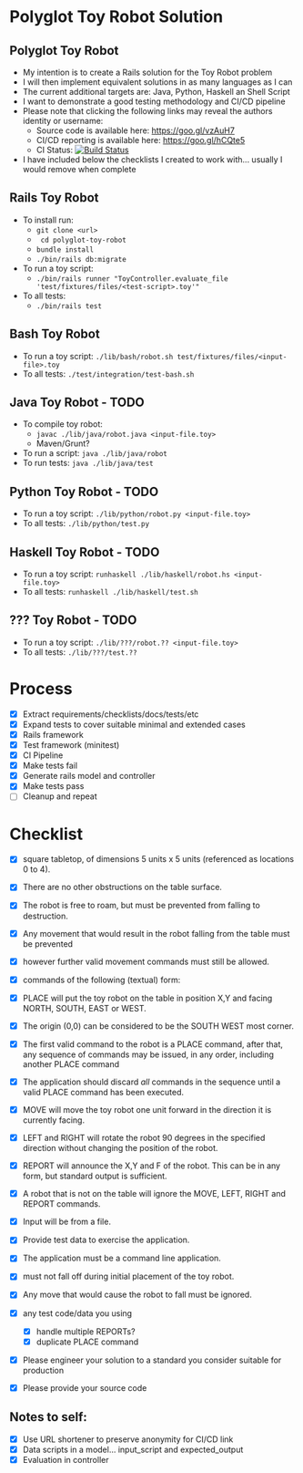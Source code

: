 # Polyglot Toy Robot Solution

## Polyglot Toy Robot
- My intention is to create a Rails solution for the Toy Robot problem
- I will then implement equivalent solutions in as many languages as I can
- The current additional targets are: Java, Python, Haskell an Shell Script
- I want to demonstrate a good testing methodology and CI/CD pipeline
- Please note that clicking the following links may reveal the authors identity or username:
  - Source code is available here: https://goo.gl/vzAuH7
  - CI/CD reporting is available here: https://goo.gl/hCQte5
  - CI Status: [![Build Status](https://goo.gl/jX5s68)](https://goo.gl/hCQte5)
- I have included below the checklists I created to work with... usually I would remove when complete

## Rails Toy Robot
- To install run:
  - ```git clone <url>```
  - ``` cd polyglot-toy-robot```
  - ```bundle install```
  - ```./bin/rails db:migrate```
- To run a toy script:
  - ```./bin/rails runner "ToyController.evaluate_file 'test/fixtures/files/<test-script>.toy'"```
- To all tests:
  - ```./bin/rails test```

## Bash Toy Robot
  - To run a toy script: ```./lib/bash/robot.sh test/fixtures/files/<input-file>.toy```
  - To all tests: ```./test/integration/test-bash.sh```

## Java Toy Robot - TODO
- To compile toy robot:
  - ```javac ./lib/java/robot.java <input-file.toy>```
  - Maven/Grunt?
- To run a script: ```java ./lib/java/robot```
- To run tests: ```java ./lib/java/test```

## Python Toy Robot - TODO
- To run a toy script: ```./lib/python/robot.py <input-file.toy>```
- To all tests: ```./lib/python/test.py```

## Haskell Toy Robot - TODO
- To run a toy script: ```runhaskell ./lib/haskell/robot.hs <input-file.toy>```
- To all tests: ```runhaskell ./lib/haskell/test.sh```

## ??? Toy Robot - TODO
- To run a toy script: ```./lib/???/robot.?? <input-file.toy>```
- To all tests: ```./lib/???/test.??```

# Process
- [x] Extract requirements/checklists/docs/tests/etc
- [x] Expand tests to cover suitable minimal and extended cases
- [x] Rails framework
- [x] Test framework (minitest)
- [x] CI Pipeline
- [x] Make tests fail
- [x] Generate rails model and controller
- [x] Make tests pass
- [ ] Cleanup and repeat

# Checklist
- [x] square tabletop, of dimensions 5 units x 5 units (referenced as locations 0 to 4).
- [x] There are no other obstructions on the table surface.
- [x] The robot is free to roam, but must be prevented from falling to destruction.
- [x] Any movement that would result in the robot falling from the table must be prevented
- [x] however further valid movement commands must still be allowed.

- [x] commands of the following (textual) form:
- [X] PLACE will put the toy robot on the table in position X,Y and facing NORTH, SOUTH, EAST or WEST.
- [x] The origin (0,0) can be considered to be the SOUTH WEST most corner.
- [x] The first valid command to the robot is a PLACE command, after that, any sequence of commands may be issued, in any order, including another PLACE command
- [x] The application should discard _all_ commands in the sequence until a valid PLACE command has been executed.
- [x] MOVE will move the toy robot one unit forward in the direction it is currently facing.
- [x] LEFT and RIGHT will rotate the robot 90 degrees in the specified direction without changing the position of the robot.
- [x] REPORT will announce the X,Y and F of the robot. This can be in any form, but standard output is sufficient.

- [x] A robot that is not on the table will ignore the MOVE, LEFT, RIGHT and REPORT commands.
- [x] Input will be from a file.
- [x] Provide test data to exercise the application.
- [x] The application must be a command line application.

- [x] must not fall off during initial placement of the toy robot.
- [x] Any move that would cause the robot to fall must be ignored.

- [x] any test code/data you using
  - [x] handle multiple REPORTs?
  - [x] duplicate PLACE command
- [x] Please engineer your solution to a standard you consider suitable for production
- [x] Please provide your source code


## Notes to self:
- [x] Use URL shortener to preserve anonymity for CI/CD link
- [x] Data scripts in a model... input_script and expected_output
- [x] Evaluation in controller
